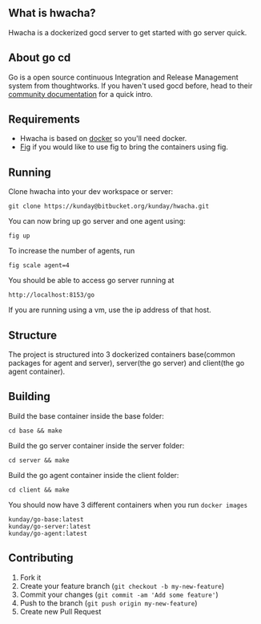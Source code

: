 ## What is hwacha?
Hwacha is a dockerized gocd server to get started with go server quick.

## About go cd
Go is a open source continuous Integration and Release Management system
from thoughtworks. If you haven't used gocd before, head to their [community
documentation](https://github.com/gocd/documentation) for a quick intro.

## Requirements

* Hwacha is based on [docker](docker.io) so you'll need docker.
* [Fig](fig.sh) if you would like to use fig to bring the containers using
  fig.

## Running
Clone hwacha into your dev workspace or server:

    git clone https://kunday@bitbucket.org/kunday/hwacha.git

You can now bring up go server and one agent using:

    fig up

To increase the number of agents, run

    fig scale agent=4

You should be able to access go server running at

    http://localhost:8153/go

If you are running using a vm, use the ip address of that host.

## Structure
The project is structured into 3 dockerized containers base(common packages
for agent and server), server(the go server) and client(the go agent
container).

## Building
Build the base container inside the base folder:

    cd base && make

Build the go server container inside the server folder:

    cd server && make

Build the go agent container inside the client folder:

    cd client && make

You should now have 3 different containers when you run `docker images`

    kunday/go-base:latest
    kunday/go-server:latest
    kunday/go-agent:latest

## Contributing

1. Fork it
2. Create your feature branch (`git checkout -b my-new-feature`)
3. Commit your changes (`git commit -am 'Add some feature'`)
4. Push to the branch (`git push origin my-new-feature`)
5. Create new Pull Request
